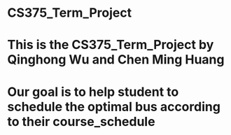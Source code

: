 # CS375_Term_Project
# This is the CS375_Term_Project by Qinghong Wu and Chen Ming Huang
# Our goal is to help student to schedule the optimal bus according to their course_schedule